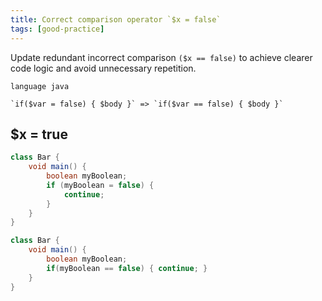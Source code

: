 ```yaml
---
title: Correct comparison operator `$x = false`
tags: [good-practice]
---
```


Update redundant incorrect comparison `($x == false)` to achieve clearer code logic and avoid unnecessary repetition.

```grit
language java

`if($var = false) { $body }` => `if($var == false) { $body }`
```

## $x = true

```java
class Bar {
    void main() {
        boolean myBoolean;
        if (myBoolean = false) {
            continue;
        }
    }
}
```

```java
class Bar {
    void main() {
        boolean myBoolean;
        if(myBoolean == false) { continue; }
    }
}
```
